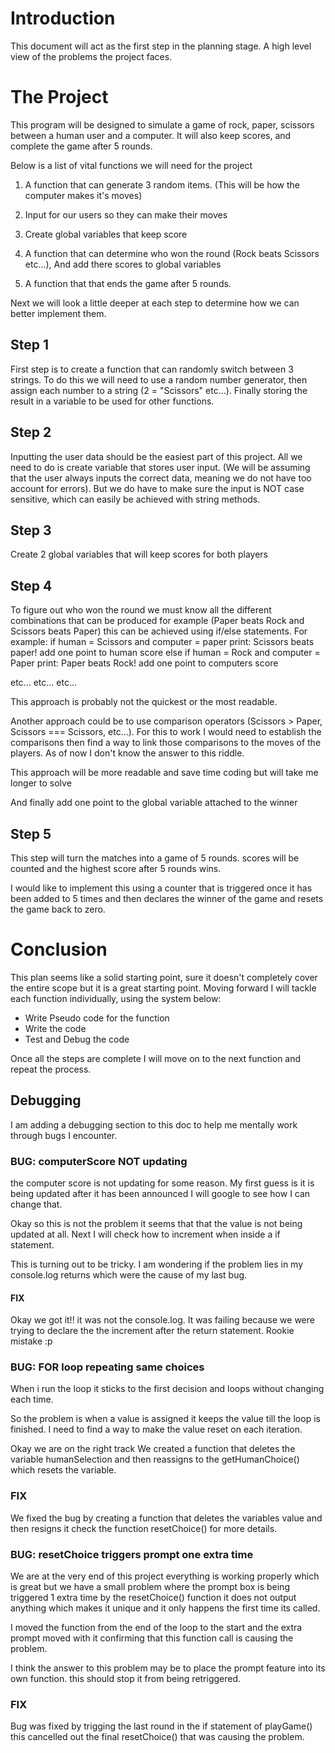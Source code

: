 # Introduction

This document will act as the first step in the planning stage. 
A high level view of the problems the project faces.

# The Project

This program will be designed to simulate a game of rock, paper, scissors between a human user and a computer.
It will also keep scores, and complete the game after 5 rounds.

Below is a list of vital functions we will need for the project

1. A function that can generate 3 random items. 
    (This will be how the computer makes it's moves)

2. Input for our users so they can make their moves

3. Create global variables that keep score

4. A function that can determine who won the round (Rock beats Scissors etc...), And add there scores to global variables

5. A function that that ends the game after 5 rounds.

Next we will look a little deeper at each step to determine how we can better implement them.

## Step 1

First step is to create a function that can randomly switch between 3 strings.
To do this we will need to use a random number generator, 
then assign each number to a string (2 = "Scissors" etc...).
Finally storing the result in a variable to be used for other functions.

## Step 2

Inputting the user data should be the easiest part of this project.
All we need to do is create variable that stores user input. (We will be assuming that the user always inputs the correct data, meaning we do not have too account for errors). But we do have to make sure the input is NOT case sensitive, which can easily be achieved with string methods.

## Step 3

Create 2 global variables that will keep scores for both players

## Step 4

To figure out who won the round we must know all the different combinations that can be produced for example (Paper beats Rock and Scissors beats Paper) this can be achieved using if/else statements.
For example:
if human = Scissors and computer = paper
    print: Scissors beats paper!
    add one point to human score
else if human = Rock and computer = Paper
    print: Paper beats Rock!
    add one point to computers score

etc...
etc...
etc...

This approach is probably not the quickest or the most readable.

Another approach could be to use comparison operators (Scissors > Paper, Scissors === Scissors, etc...).
For this to work I would need to establish the comparisons then find a way to link those comparisons to the moves of the players. As of now I don't know the answer to this riddle.

This approach will be more readable and save time coding but will take me longer to solve

And finally add one point to the global variable attached to the winner

## Step 5

This step will turn the matches into a game of 5 rounds. scores will be counted and the highest score after 5 rounds wins.

I would like to implement this using a counter that is triggered once it has been added to 5 times and then declares the winner of the game and resets the game back to zero.

# Conclusion

This plan seems like a solid starting point, sure it doesn't completely cover the entire scope but it is a great starting point. Moving forward I will tackle each function individually, using the system below:

- Write Pseudo code for the function
- Write the code
- Test and Debug the code

Once all the steps are complete I will move on to the next function and repeat the process.

## Debugging

I am adding a debugging section to this doc to help me mentally work through bugs I encounter.

### BUG: computerScore NOT updating

the computer score is not updating for some reason. My first guess is it is being updated after it has been announced I will google to see how I can change that. 

Okay so this is not the problem it seems that that the value is not being updated at all. Next I will check how to increment when inside a if statement.

This is turning out to be tricky. I am wondering if the problem lies in my console.log returns which were the cause of my last bug.

#### FIX

Okay we got it!! it was not the console.log. It was failing because we were trying to declare the the increment after the return statement. Rookie mistake :p

### BUG: FOR loop repeating same choices

When i run the loop it sticks to the first decision and loops without changing each time.

So the problem is when a value is assigned it keeps the value till the loop is finished. I need to find a way to make the value reset on each iteration.

Okay we are on the right track We created a function that deletes the variable humanSelection and then reassigns to the getHumanChoice() which resets the variable.

### FIX

We fixed the bug by creating a function that deletes the variables value and then resigns it check the function resetChoice() for more details.

### BUG: resetChoice triggers prompt one extra time

We are at the very end of this project everything is working properly which is great but we have a small problem where the prompt box is being triggered 1 extra time by the resetChoice() function it does not output anything which makes it unique and it only happens the first time its called.

I moved the function from the end of the loop to the start and the extra prompt moved with it confirming that this function call is causing the problem.

I think the answer to this problem may be to place the prompt feature into its own function. this should stop it from being retriggered.

### FIX

Bug was fixed by trigging the last round in the if statement of playGame() this cancelled out the final resetChoice() that was causing the problem.